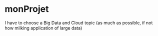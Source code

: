 # monProjet
I have to choose a Big Data and Cloud topic (as much as possible, if not how
milking application of large data)
